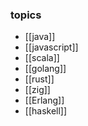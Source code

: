 ### topics
- [[java]]
- [[javascript]]
- [[scala]]
- [[golang]]
- [[rust]]
- [[zig]]
- [[Erlang]]
- [[haskell]]

